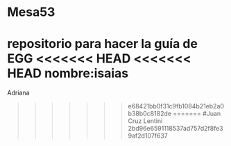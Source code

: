 # Mesa53
repositorio para hacer la guía de EGG
<<<<<<< HEAD
<<<<<<< HEAD
nombre:isaias
=======
Adriana
>>>>>>> e68421bb0f31c9fb1084b21eb2a0b38b0c8182de
=======
#Juan Cruz Lentini
>>>>>>> 2bd96e6591118537ad757d2f8fe39af2d107f637
